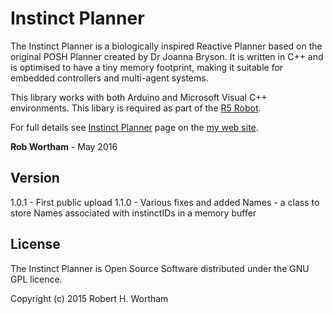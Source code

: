 # Instinct Planner

The Instinct Planner is a biologically inspired Reactive Planner based on the original POSH Planner created by Dr Joanna Bryson. It is written in C++ and is optimised to have a tiny memory footprint, making it suitable for embedded controllers and multi-agent systems.

This library works with both Arduino and Microsoft Visual C++ environments. This libary is required as part of the [R5 Robot].

For full details see [Instinct Planner] page on the [my web site].

**Rob Wortham** - May 2016

Version
------
1.0.1 - First public upload
1.1.0 - Various fixes and added Names - a class to store Names associated with instinctIDs in a memory buffer


License
----
The Instinct Planner is Open Source Software distributed under the GNU GPL licence.

Copyright (c) 2015 Robert H. Wortham

   [Instinct Planner]: <http://www.robwortham.com/instinct-planner/>
   [R5 Robot]: <http://www.robwortham.com/r5-robot/>
   [my web site]: <http://www.robwortham.com>

